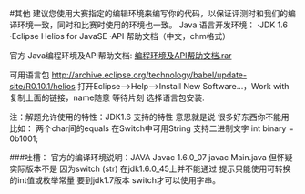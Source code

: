 ﻿#其他
建议您使用大赛指定的编辑环境来编写你的代码，以保证评测时和我们的编译环境一致，同时和比赛时使用的环境也一致。
Java 语言开发环境：
·JDK 1.6
·Eclipse Helios for JavaSE
·API 帮助文档（中文，chm格式）

官方 Java编程环境及API帮助文档: [编程环境及API帮助文档.rar](http://static.lanqiao.org/webstatic/document/Java)

可用语言包 http://archive.eclipse.org/technology/babel/update-site/R0.10.1/helios
打开Eclipse—>Help—>Install New Software…，Work with 复制上面的链接，name随意 等待片刻 选择语言包安装.

注：解题允许使用的特性：JDK1.6 支持的特性 意思就是说 很多好东西你不能用
比如：
两个char间的equals 
在Switch中可用String 
支持二进制文字 int binary = 0b1001;

###吐槽：
官方的编译环境说明：JAVA	Javac 1.6.0_07	javac Main.java
但怀疑实际版本不是 因为switch (str) 在jdk1.6.0_45上并不能通过 提示只能使用可转换的int值或枚举常量
要到jdk1.7版本 switch才可以使用字串。
